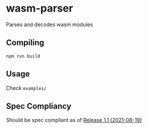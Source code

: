 # wasm-parser

Parses and decodes wasm modules

## Compiling
```
npm run build
```

## Usage
Check `examples/`

## Spec Compliancy
Should be spec compliant as of [Release 1.1 (2021-08-19)](https://webassembly.github.io/spec/core/_download/WebAssembly.pdf)
